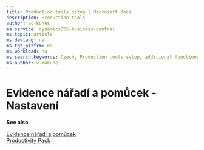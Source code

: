 ```yaml
---
title: Production tools setup | Microsoft Docs
description: Production tools
author: ac-kunes
ms.service: dynamics365-business-central
ms.topic: article
ms.devlang: na
ms.tgt_pltfrm: na
ms.workload: na
ms.search.keywords: Czech, Production tools setup, additional functions
ms.author: v-makune
---
```

# Evidence nářadí a pomůcek - Nastavení

**See also**

[Evidence nářadí a pomůcek](ac-production-tools.md)  
[Productivity Pack](ac-productivity-pack.md)
